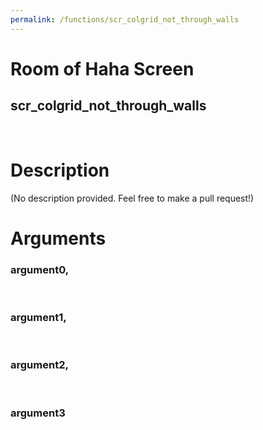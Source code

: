 ```yaml
---
permalink: /functions/scr_colgrid_not_through_walls
---
```

# Room of Haha Screen  
## scr_colgrid_not_through_walls  
&nbsp;  
# Description  
(No description provided. Feel free to make a pull request!) 
&nbsp;  
# Arguments
### argument0, 

&nbsp;  
### argument1, 

&nbsp;  
### argument2, 

&nbsp;  
### argument3

&nbsp;  



